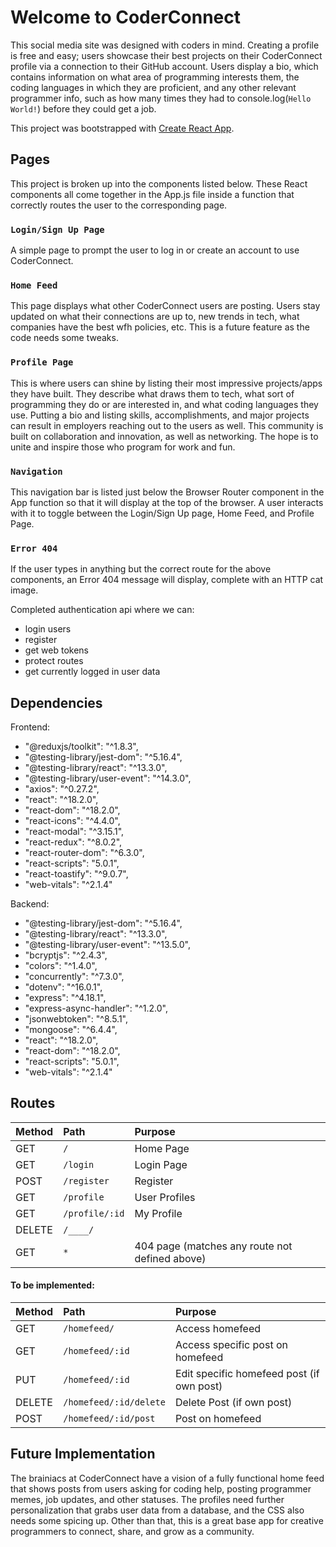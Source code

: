 # Welcome to CoderConnect
This social media site was designed with coders in mind. Creating a profile is free and easy; users showcase their best projects on their CoderConnect profile via a connection to their GitHub account. Users display a bio, which contains information on what area of programming interests them, the coding languages in which they are proficient, and any other relevant programmer info, such as how many times they had to console.log(`Hello World!`) before they could get a job.


This project was bootstrapped with [Create React App](https://github.com/facebook/create-react-app).

## Pages
This project is broken up into the components listed below. These React components all come together in the App.js file inside a function that correctly routes the user to the corresponding page.


### `Login/Sign Up Page`
A simple page to prompt the user to log in or create an account to use CoderConnect.


### `Home Feed`
This page displays what other CoderConnect users are posting. Users stay updated on what their connections are up to, new trends in tech, what companies have the best wfh policies, etc. This is a future feature as the code needs some tweaks.


### `Profile Page`
This is where users can shine by listing their most impressive projects/apps they have built. They describe what draws them to tech, what sort of programming they do or are interested in, and what coding languages they use. Putting a bio and listing skills, accomplishments, and major projects can result in employers reaching out to the users as well. This community is built on collaboration and innovation, as well as networking. The hope is to unite and inspire those who program for work and fun.


### `Navigation`
This navigation bar is listed just below the Browser Router component in the App function so that it will display at the top of the browser. A user interacts with it to toggle between the Login/Sign Up page, Home Feed, and Profile Page.


### `Error 404`
If the user types in anything but the correct route for the above components, an Error 404 message will display, complete with an HTTP cat image.


Completed authentication api where we can:

- login users
- register
- get web tokens
- protect routes
- get currently logged in user data

## Dependencies
Frontend:
- "@reduxjs/toolkit": "^1.8.3",
- "@testing-library/jest-dom": "^5.16.4",
- "@testing-library/react": "^13.3.0",
- "@testing-library/user-event": "^14.3.0",
- "axios": "^0.27.2",
- "react": "^18.2.0",
- "react-dom": "^18.2.0",
- "react-icons": "^4.4.0",
- "react-modal": "^3.15.1",
- "react-redux": "^8.0.2",
- "react-router-dom": "^6.3.0",
- "react-scripts": "5.0.1",
- "react-toastify": "^9.0.7",
- "web-vitals": "^2.1.4"
  

Backend:
- "@testing-library/jest-dom": "^5.16.4",
- "@testing-library/react": "^13.3.0",
- "@testing-library/user-event": "^13.5.0",
- "bcryptjs": "^2.4.3",
- "colors": "^1.4.0",
- "concurrently": "^7.3.0",
- "dotenv": "^16.0.1",
- "express": "^4.18.1",
- "express-async-handler": "^1.2.0",
- "jsonwebtoken": "^8.5.1",
- "mongoose": "^6.4.4",
- "react": "^18.2.0",
- "react-dom": "^18.2.0",
- "react-scripts": "5.0.1",
- "web-vitals": "^2.1.4"


## Routes

| Method | Path                | Purpose                                        |
| :----- | :------------------ | :--------------------------------------------- |
| GET    | `/`                 | Home Page                                      |
| GET    | `/login`            | Login Page                                     |
| POST   | `/register`         | Register                                       |
| GET    | `/profile`          | User Profiles                                  |
| GET    | `/profile/:id`      | My Profile                                     |
| DELETE | `/____/`            |                                                |
| GET    | `*`                 | 404 page (matches any route not defined above) |

#### To be implemented:
| Method | Path                  | Purpose                                        |
| :----- | :-------------------- | :--------------------------------------------- |
| GET    | `/homefeed/`          | Access homefeed                                |
| GET    | `/homefeed/:id`       | Access specific post on homefeed               |
| PUT    | `/homefeed/:id`       | Edit specific homefeed post (if own post)      |
| DELETE | `/homefeed/:id/delete`| Delete Post (if own post)                      |
| POST   | `/homefeed/:id/post`  | Post on homefeed                               |


## Future Implementation
The brainiacs at CoderConnect have a vision of a fully functional home feed that shows posts from users asking for coding help, posting programmer memes, job updates, and other statuses. The profiles need further personalization that grabs user data from a database, and the CSS also needs some spicing up. Other than that, this is a great base app for creative programmers to connect, share, and grow as a community.  